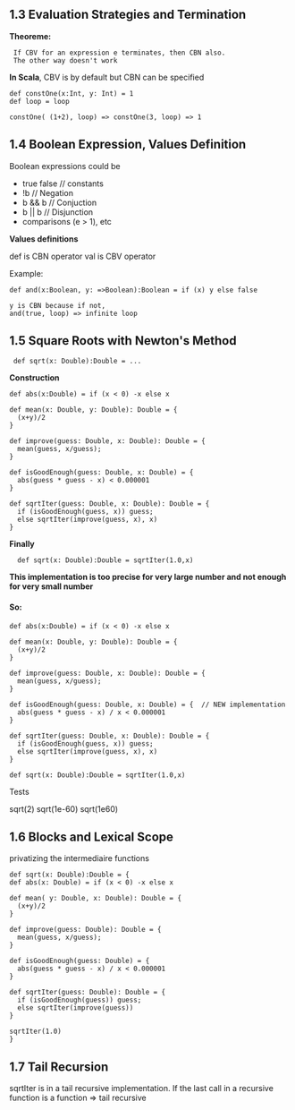 
## 1.3 Evaluation Strategies and Termination

**Theoreme:**
```
 If CBV for an expression e terminates, then CBN also.
 The other way doesn't work
```

**In Scala**, CBV is by default but CBN can be specified
```
def constOne(x:Int, y: Int) = 1
def loop = loop

constOne( (1+2), loop) => constOne(3, loop) => 1
```

## 1.4 Boolean Expression, Values Definition

Boolean expressions could be
- true false // constants
- !b		 // Negation
- b && b	 // Conjuction
- b || b	 // Disjunction
- comparisons (e > 1), etc

**Values definitions**

def is CBN operator
val is CBV operator

Example:
```
def and(x:Boolean, y: =>Boolean):Boolean = if (x) y else false

y is CBN because if not,
and(true, loop) => infinite loop
```

## 1.5 Square Roots with Newton's Method

```
 def sqrt(x: Double):Double = ...
```


**Construction**

```
def abs(x:Double) = if (x < 0) -x else x

def mean(x: Double, y: Double): Double = {
  (x+y)/2
}

def improve(guess: Double, x: Double): Double = {
  mean(guess, x/guess);
}

def isGoodEnough(guess: Double, x: Double) = {
  abs(guess * guess - x) < 0.000001
}

def sqrtIter(guess: Double, x: Double): Double = {
  if (isGoodEnough(guess, x)) guess;
  else sqrtIter(improve(guess, x), x)
}

```

**Finally**

```
  def sqrt(x: Double):Double = sqrtIter(1.0,x)
```

**This implementation is too precise for very large number and not enough for very small number**



#### So:

```
def abs(x:Double) = if (x < 0) -x else x

def mean(x: Double, y: Double): Double = {
  (x+y)/2
}

def improve(guess: Double, x: Double): Double = {
  mean(guess, x/guess);
}

def isGoodEnough(guess: Double, x: Double) = {  // NEW implementation
  abs(guess * guess - x) / x < 0.000001
}

def sqrtIter(guess: Double, x: Double): Double = {
  if (isGoodEnough(guess, x)) guess;
  else sqrtIter(improve(guess, x), x)
}

def sqrt(x: Double):Double = sqrtIter(1.0,x)

```

Tests

sqrt(2)
sqrt(1e-60)
sqrt(1e60)

## 1.6 Blocks and Lexical Scope

privatizing the intermediaire functions

```
def sqrt(x: Double):Double = {
def abs(x: Double) = if (x < 0) -x else x

def mean( y: Double, x: Double): Double = {
  (x+y)/2
}

def improve(guess: Double): Double = {
  mean(guess, x/guess);
}

def isGoodEnough(guess: Double) = { 
  abs(guess * guess - x) / x < 0.000001
}

def sqrtIter(guess: Double): Double = {
  if (isGoodEnough(guess)) guess;
  else sqrtIter(improve(guess))
}

sqrtIter(1.0)
}
```

## 1.7 Tail Recursion

sqrtIter is in a tail recursive implementation.
If the last call in a recursive function is a function => tail recursive 
